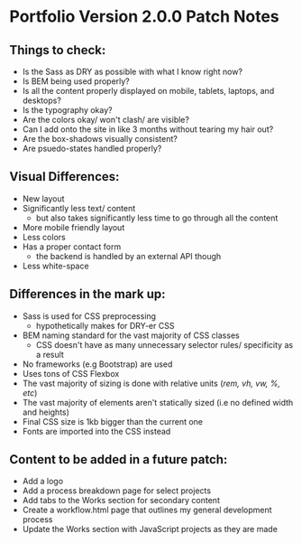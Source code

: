 # Portfolio Version 2.0.0 Patch Notes

## Things to check:
 
  - Is the Sass as DRY as possible with what I know right now?
  - Is BEM being used properly?
  - Is all the content properly displayed on mobile, tablets, laptops, and desktops?
  - Is the typography okay?
  - Are the colors okay/ won't clash/ are visible?
  - Can I add onto the site in like 3 months without tearing my hair out?
  - Are the box-shadows visually consistent?
  - Are psuedo-states handled properly?

## Visual Differences:
  
  - New layout
  - Significantly less text/ content
    - but also takes significantly less time to go through all the content
  - More mobile friendly layout
  - Less colors
  - Has a proper contact form
    - the backend is handled by an external API though
  - Less white-space

## Differences in the mark up:

  - Sass is used for CSS preprocessing
    - hypothetically makes for DRY-er CSS  
  - BEM naming standard for the vast majority of CSS classes
    - CSS doesn't have as many unnecessary selector rules/ specificity as a result
  - No frameworks (e.g Bootstrap) are used
  - Uses tons of CSS Flexbox
  - The vast majority of sizing is done with relative units (*rem, vh, vw, %, etc*)
  - The vast majority of elements aren't statically sized (i.e no defined width and heights)
  - Final CSS size is 1kb bigger than the current one
  - Fonts are imported into the CSS instead

## Content to be added in a future patch:

  - Add a logo
  - Add a process breakdown page for select projects
  - Add tabs to the Works section for secondary content
  - Create a workflow.html page that outlines my general development process
  - Update the Works section with JavaScript projects as they are made
  
